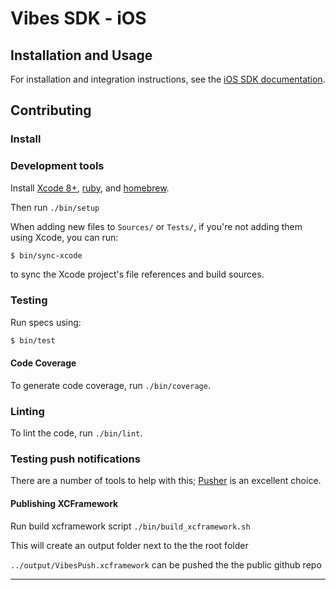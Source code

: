 # Vibes SDK - iOS

## Installation and Usage

For installation and integration instructions, see the [iOS SDK documentation][ios-docs].

## Contributing

### Install

### Development tools

Install [Xcode 8+][xcode], [ruby][ruby], and [homebrew][homebrew]. 

Then run `./bin/setup`

When adding new files to `Sources/` or `Tests/`, if you're not adding them using Xcode, you can run:

```bash
$ bin/sync-xcode
```

to sync the Xcode project's file references and build sources.

### Testing

Run specs using:

```bash
$ bin/test
```

#### Code Coverage

To generate code coverage, run `./bin/coverage`.

### Linting

To lint the code, run `./bin/lint`.

### Testing push notifications

There are a number of tools to help with this; [Pusher][pusher] is an excellent choice.

#### Publishing XCFramework

Run build xcframework script  ``` ./bin/build_xcframework.sh ```

 This will create an output folder next to the the root folder
 
 ``` ../output/VibesPush.xcframework ``` can be pushed the the public github repo

----

[xcode]: https://developer.apple.com/xcode/
[ruby]: https://www.ruby-lang.org/en/
[homebrew]: https://brew.sh/
[ios-docs]: https://developer.vibes.com/display/APIs/iOS+SDK+Documentation
[pusher]: https://github.com/noodlewerk/NWPusher
